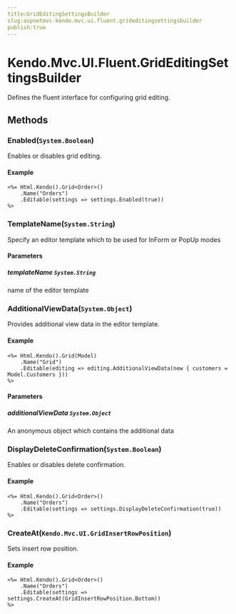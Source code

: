 ```yaml
---
title:GridEditingSettingsBuilder
slug:aspnetmvc-kendo.mvc.ui.fluent.grideditingsettingsbuilder
publish:true
---
```


# Kendo.Mvc.UI.Fluent.GridEditingSettingsBuilder
Defines the fluent interface for configuring grid editing.



## Methods

### Enabled(`System.Boolean`)
Enables or disables grid editing.


#### Example

    <%= Html.Kendo().Grid<Order>()
        .Name("Orders")
        .Editable(settings => settings.Enabled(true))
    %>
        




### TemplateName(`System.String`)
Specify an editor template which to be used for InForm or PopUp modes



#### Parameters

##### templateName `System.String`
name of the editor template




### AdditionalViewData(`System.Object`)
Provides additional view data in the editor template.


#### Example

    <%= Html.Kendo().Grid(Model)
        .Name("Grid")
        .Editable(editing => editing.AdditionalViewData(new { customers = Model.Customers }))
    %>
        


#### Parameters

##### additionalViewData `System.Object`
An anonymous object which contains the additional data




### DisplayDeleteConfirmation(`System.Boolean`)
Enables or disables delete confirmation.


#### Example

    <%= Html.Kendo().Grid<Order>()
        .Name("Orders")
        .Editable(settings => settings.DisplayDeleteConfirmation(true))
    %>
        




### CreateAt(`Kendo.Mvc.UI.GridInsertRowPosition`)
Sets insert row position.


#### Example

    <%= Html.Kendo().Grid<Order>()
        .Name("Orders")
        .Editable(settings => settings.CreateAt(GridInsertRowPosition.Bottom))
    %>
        






